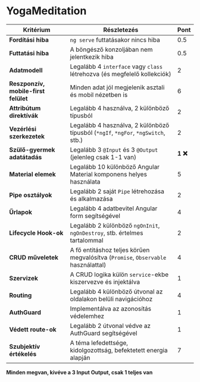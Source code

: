 # YogaMeditation

| Kritérium                            | Részletezés                                                                       | Pont     |
| ------------------------------------ | --------------------------------------------------------------------------------- | -------- |
| **Fordítási hiba**                   | `ng serve` futtatásakor nincs hiba                                                | 0.5      |
| **Futtatási hiba**                   | A böngésző konzoljában nem jelentkezik hiba                                       | 0.5      |
| **Adatmodell**                       | Legalább 4 `interface` vagy `class` létrehozva (és megfelelő kollekciók)          | 2        |
| **Reszponzív, mobile-first felület** | Minden adat jól megjelenik asztali és mobil nézetben is                           | 6        |
| **Attribútum direktívák**            | Legalább 4 használva, 2 különböző típusból                                        | 2        |
| **Vezérlési szerkezetek**            | Legalább 4 használva, 2 különböző típusból (`*ngIf`, `*ngFor`, `*ngSwitch`, stb.) | 2        |
| **Szülő-gyermek adatátadás**         | Legalább 3 `@Input` és 3 `@Output` (jelenleg csak 1-1 van)                        | **1 ❌** |
| **Material elemek**                  | Legalább 10 különböző Angular Material komponens helyes használata                | 5        |
| **Pipe osztályok**                   | Legalább 2 saját `Pipe` létrehozása és alkalmazása                                | 2        |
| **Űrlapok**                          | Legalább 4 adatbevitel Angular form segítségével                                  | 4        |
| **Lifecycle Hook-ok**                | Legalább 2 különböző `ngOnInit`, `ngOnDestroy`, stb. értelmes tartalommal         | 2        |
| **CRUD műveletek**                   | A fő entitáshoz teljes körűen megvalósítva (`Promise`, `Observable` használattal) | 4        |
| **Szervizek**                        | A CRUD logika külön `service`-ekbe kiszervezve és injektálva                      | 1        |
| **Routing**                          | Legalább 4 különböző útvonal az oldalakon belüli navigációhoz                     | 4        |
| **AuthGuard**                        | Implementálva az azonosítás védelemhez                                            | 1        |
| **Védett route-ok**                  | Legalább 2 útvonal védve az AuthGuard segítségével                                | 1        |
| **Szubjektív értékelés**             | A téma lefedettsége, kidolgozottság, befektetett energia alapján                  | 7        |

**Minden megvan, kivéve a 3 Input Output, csak 1 teljes van**
